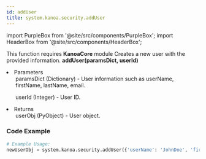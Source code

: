 ```yaml
---
id: addUser
title: system.kanoa.security.addUser
---
```


import PurpleBox from '@site/src/components/PurpleBox';
import HeaderBox from '@site/src/components/HeaderBox';

<PurpleBox>This function requires <b>KanoaCore</b> module</PurpleBox>
<HeaderBox header="Description">Creates a new user with the provided information.</HeaderBox>
<HeaderBox header="Syntax">
    <b>addUser(paramsDict, userId)</b>
    <li>Parameters <br />
        <ul>paramsDict (Dictionary) - User information such as userName, firstName, lastName, email.</ul>
        <ul>userId (Integer) - User ID.</ul>
    </li>
    <li>Returns <br />
        <ul>userObj (PyObject) - User object.</ul>
    </li>
</HeaderBox>

### Code Example

```python
# Example Usage:
newUserObj = system.kanoa.security.addUser({'userName': 'JohnDoe', 'firstName': 'John', 'lastName': 'Doe', 'email': 'johndoe@gmail.com'}, 123)

